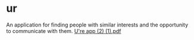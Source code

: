 # ur
 An application for finding people with similar interests and the opportunity to communicate with them.
[U're app (2) (1).pdf](https://github.com/SuHaRIk0/UR/files/12583934/U.re.app.2.1.pdf)

